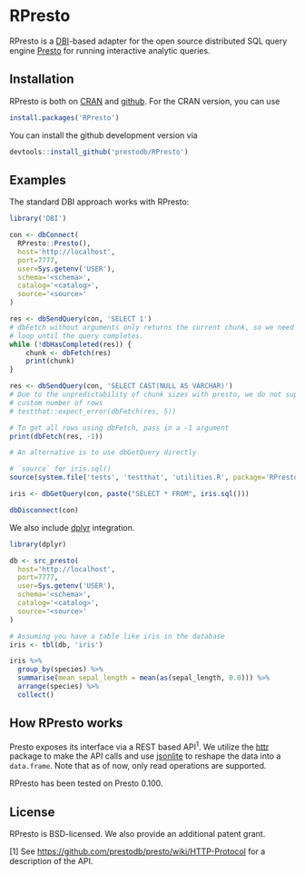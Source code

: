 # RPresto

RPresto is a [DBI](https://github.com/rstats-db/DBI)-based adapter for
the open source distributed SQL query engine [Presto](https://prestodb.io/)
for running interactive analytic queries.

## Installation

RPresto is both on [CRAN](https://cran.r-project.org/package=RPresto)
and [github](https://github.com/prestodb/RPresto).
For the CRAN version, you can use

```R
install.packages('RPresto')
```

You can install the github development version via

```R
devtools::install_github('prestodb/RPresto')
```

## Examples

The standard DBI approach works with RPresto:

```R
library('DBI')

con <- dbConnect(
  RPresto::Presto(),
  host='http://localhost',
  port=7777,
  user=Sys.getenv('USER'),
  schema='<schema>',
  catalog='<catalog>',
  source='<source>'
)

res <- dbSendQuery(con, 'SELECT 1')
# dbFetch without arguments only returns the current chunk, so we need to
# loop until the query completes.
while (!dbHasCompleted(res)) {
    chunk <- dbFetch(res)
    print(chunk)
}

res <- dbSendQuery(con, 'SELECT CAST(NULL AS VARCHAR)')
# Due to the unpredictability of chunk sizes with presto, we do not support
# custom number of rows
# testthat::expect_error(dbFetch(res, 5))

# To get all rows using dbFetch, pass in a -1 argument
print(dbFetch(res, -1))

# An alternative is to use dbGetQuery directly

# `source` for iris.sql()
source(system.file('tests', 'testthat', 'utilities.R', package='RPresto'))

iris <- dbGetQuery(con, paste("SELECT * FROM", iris.sql()))

dbDisconnect(con)
```

We also include [dplyr](https://github.com/hadley/dplyr) integration.

```R
library(dplyr)

db <- src_presto(
  host='http://localhost',
  port=7777,
  user=Sys.getenv('USER'),
  schema='<schema>',
  catalog='<catalog>',
  source='<source>'
)

# Assuming you have a table like iris in the database
iris <- tbl(db, 'iris')

iris %>%
  group_by(species) %>%
  summarise(mean_sepal_length = mean(as(sepal_length, 0.0))) %>%
  arrange(species) %>%
  collect()
```

## How RPresto works

Presto exposes its interface via a REST based API<sup>1</sup>. We utilize the
[httr](https://github.com/hadley/httr) package to make the API calls and
use [jsonlite](https://github.com/jeroenooms/jsonlite) to reshape the
data into a `data.frame`. Note that as of now, only read operations are
supported.

RPresto has been tested on Presto 0.100.

## License
RPresto is BSD-licensed. We also provide an additional patent grant.

[1] See <https://github.com/prestodb/presto/wiki/HTTP-Protocol> for a
description of the API.
